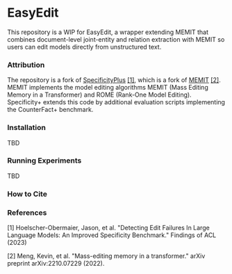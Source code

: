 # EasyEdit

This repository is a WIP for EasyEdit, a wrapper extending MEMIT that combines document-level joint-entity and relation extraction with MEMIT so users can edit models directly from unstructured text.

### Attribution

The repository is a fork of [SpecificityPlus](https://github.com/apartresearch/specificityplus) [[1]](#1), which is a fork of [MEMIT](https://github.com/kmeng01/memit) [[2]](#2). MEMIT implements the model editing algorithms MEMIT (Mass Editing Memory in a Transformer) and ROME (Rank-One Model Editing). Specificity+ extends this code by additional evaluation scripts implementing the CounterFact+ benchmark.

### Installation

TBD

### Running Experiments

TBD

### How to Cite

### References

<a id="1">[1]</a>
Hoelscher-Obermaier, Jason, et al. "Detecting Edit Failures In Large Language Models: An Improved Specificity Benchmark." Findings of ACL (2023)

<a id="2">[2]</a>
Meng, Kevin, et al. "Mass-editing memory in a transformer." arXiv preprint arXiv:2210.07229 (2022).
